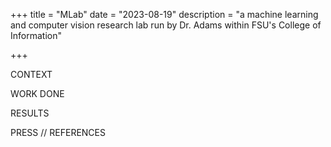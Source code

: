 +++
title = "MLab"
date = "2023-08-19"
description = "a machine learning and computer vision research lab run by Dr. Adams within FSU's College of Information"


+++

CONTEXT




WORK DONE


RESULTS


PRESS // REFERENCES